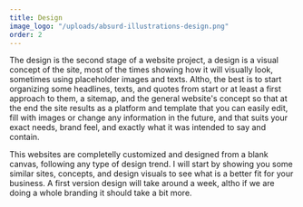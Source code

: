 ```yaml
---
title: Design
image_logo: "/uploads/absurd-illustrations-design.png"
order: 2
---
```


The design is the second stage of a website project, a design is a visual concept of the site, most of the times showing how it will visually look, sometimes using placeholder images and texts. Altho, the best is to start organizing some headlines, texts, and quotes from start or at least a first approach to them, a sitemap, and the general website's concept so that at the end the site <!--ends-->results as a platform and template that you can easily edit, fill with images or change any information in the future, and that suits your exact needs, brand feel, and exactly what it was intended to say and contain.

This websites are completelly customized and designed from a blank canvas, following any type of design trend. I will start by showing you some similar sites, concepts, and design visuals to see what is a better fit for your business. A first version design will take around a week, altho if we are doing a whole branding it should take a bit more.